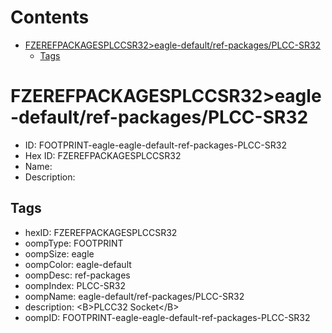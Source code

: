 



Contents
========

* [FZEREFPACKAGESPLCCSR32>eagle-default/ref-packages/PLCC-SR32](#fzerefpackagesplccsr32eagle-defaultref-packagesplcc-sr32)
	* [Tags](#tags)

# FZEREFPACKAGESPLCCSR32>eagle-default/ref-packages/PLCC-SR32

- ID: FOOTPRINT-eagle-eagle-default-ref-packages-PLCC-SR32
- Hex ID: FZEREFPACKAGESPLCCSR32
- Name: 
- Description: 

## Tags

- hexID: FZEREFPACKAGESPLCCSR32
- oompType: FOOTPRINT
- oompSize: eagle
- oompColor: eagle-default
- oompDesc: ref-packages
- oompIndex: PLCC-SR32
- oompName: eagle-default/ref-packages/PLCC-SR32
- description: &lt;B&gt;PLCC32 Socket&lt;/B&gt;
- oompID: FOOTPRINT-eagle-eagle-default-ref-packages-PLCC-SR32
